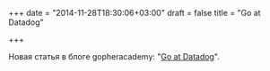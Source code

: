 +++
date = "2014-11-28T18:30:06+03:00"
draft = false
title = "Go at Datadog"

+++

<p>Новая статья в блоге gopheracademy:&nbsp;&quot;<a href="http://blog.gopheracademy.com/birthday-bash-2014/go-at-datadog/">Go at Datadog</a>&quot;.</p>


